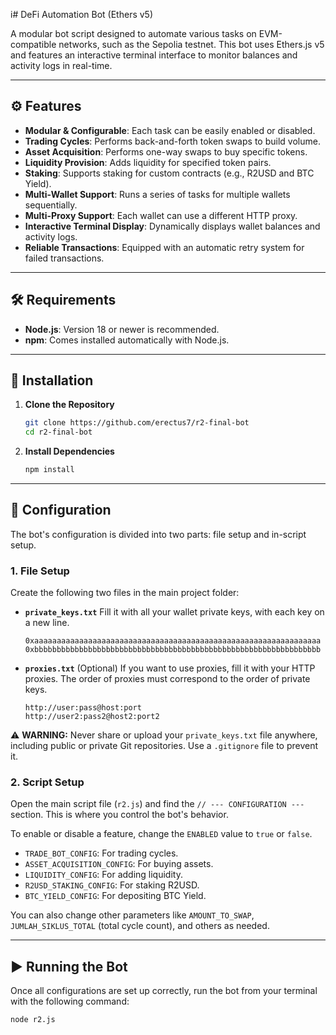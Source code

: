 i# DeFi Automation Bot (Ethers v5)

A modular bot script designed to automate various tasks on EVM-compatible networks, such as the Sepolia testnet. This bot uses Ethers.js v5 and features an interactive terminal interface to monitor balances and activity logs in real-time.

---

## ⚙️ Features

* **Modular & Configurable**: Each task can be easily enabled or disabled.
* **Trading Cycles**: Performs back-and-forth token swaps to build volume.
* **Asset Acquisition**: Performs one-way swaps to buy specific tokens.
* **Liquidity Provision**: Adds liquidity for specified token pairs.
* **Staking**: Supports staking for custom contracts (e.g., R2USD and BTC Yield).
* **Multi-Wallet Support**: Runs a series of tasks for multiple wallets sequentially.
* **Multi-Proxy Support**: Each wallet can use a different HTTP proxy.
* **Interactive Terminal Display**: Dynamically displays wallet balances and activity logs.
* **Reliable Transactions**: Equipped with an automatic retry system for failed transactions.

---

## 🛠️ Requirements

* **Node.js**: Version 18 or newer is recommended.
* **npm**: Comes installed automatically with Node.js.

---

## 🚀 Installation

1.  **Clone the Repository**
    ```bash
    git clone https://github.com/erectus7/r2-final-bot
    cd r2-final-bot
    ```

2.  **Install Dependencies**
    ```bash
    npm install
    ```

---

## 📄 Configuration

The bot's configuration is divided into two parts: file setup and in-script setup.

### 1. File Setup

Create the following two files in the main project folder:

* **`private_keys.txt`**
    Fill it with all your wallet private keys, with each key on a new line.
    ```
    0xaaaaaaaaaaaaaaaaaaaaaaaaaaaaaaaaaaaaaaaaaaaaaaaaaaaaaaaaaaaaaaaa
    0xbbbbbbbbbbbbbbbbbbbbbbbbbbbbbbbbbbbbbbbbbbbbbbbbbbbbbbbbbbbbbbbb
    ```

* **`proxies.txt`** (Optional)
    If you want to use proxies, fill it with your HTTP proxies. The order of proxies must correspond to the order of private keys.
    ```
    http://user:pass@host:port
    http://user2:pass2@host2:port2
    ```

⚠️ **WARNING:** Never share or upload your `private_keys.txt` file anywhere, including public or private Git repositories. Use a `.gitignore` file to prevent it.

### 2. Script Setup

Open the main script file (`r2.js`) and find the `// --- CONFIGURATION ---` section. This is where you control the bot's behavior.

To enable or disable a feature, change the `ENABLED` value to `true` or `false`.

* `TRADE_BOT_CONFIG`: For trading cycles.
* `ASSET_ACQUISITION_CONFIG`: For buying assets.
* `LIQUIDITY_CONFIG`: For adding liquidity.
* `R2USD_STAKING_CONFIG`: For staking R2USD.
* `BTC_YIELD_CONFIG`: For depositing BTC Yield.

You can also change other parameters like `AMOUNT_TO_SWAP`, `JUMLAH_SIKLUS_TOTAL` (total cycle count), and others as needed.

---

## ▶️ Running the Bot

Once all configurations are set up correctly, run the bot from your terminal with the following command:

```bash
node r2.js
